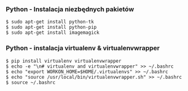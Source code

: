 ### Python - Instalacja niezbędnych pakietów 
```
$ sudo apt-get install python-tk
$ sudo apt-get install python-pip
$ sudo apt-get install imagemagick
```



### Python - instalacja virtualenv & virtualenvwrapper

```
$ pip install virtualenv virtualenvwrapper
$ echo -e "\n# virtualenv and virtualenvwrapper" >> ~/.bashrc
$ echo "export WORKON_HOME=$HOME/.virtualenvs" >> ~/.bashrc
$ echo "source /usr/local/bin/virtualenvwrapper.sh" >> ~/.bashrc
$ source ~/.bashrc
```


